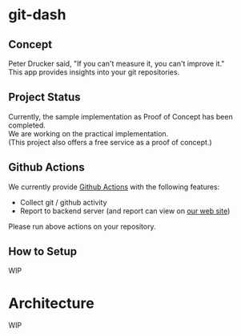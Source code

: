 # git-dash

## Concept

Peter Drucker said, "If you can't measure it, you can't improve it."  
This app provides insights into your git repositories.

## Project Status

Currently, the sample implementation as Proof of Concept has been completed.  
We are working on the practical implementation.  
(This project also offers a free service as a proof of concept.)

## Github Actions

We currently provide [Github Actions](https://github.com/marketplace/actions/git-dash-com) with the following features:  

- Collect git / github activity
- Report to backend server (and report can view on [our web site](https://v0.git-dash.com)) 

Please run above actions on your repository.

## How to Setup

WIP

# Architecture

WIP
